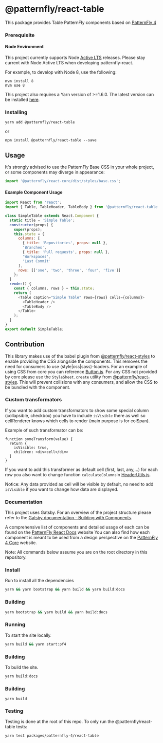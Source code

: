 # @patternfly/react-table

This package provides Table PatternFly components based on [PatternFly 4][patternfly-4]

### Prerequisite

#### Node Environment

This project currently supports Node [Active LTS](https://github.com/nodejs/Release#release-schedule) releases. Please stay current with Node Active LTS when developing patternfly-react.

For example, to develop with Node 8, use the following:

```
nvm install 8
nvm use 8
```

This project also requires a Yarn version of >=1.6.0. The latest version can be installed [here](https://yarnpkg.com/).

### Installing

```
yarn add @patternfly/react-table
```

or

```
npm install @patternfly/react-table --save
```

## Usage

It's strongly advised to use the PatternFly Base CSS in your whole project, or some components may diverge in appearance:

```javascript
import '@patternfly/react-core/dist/styles/base.css';
```

#### Example Component Usage

```javascript
import React from 'react';
import { Table, TableHeader, TableBody } from '@patternfly/react-table';

class SimpleTable extends React.Component {
  static title = 'Simple Table';
  constructor(props) {
    super(props);
    this.state = {
      columns: [
        { title: 'Repositories', props: null },
        'Branches',
        { title: 'Pull requests', props: null },
        'Workspaces',
        'Last Commit'
      ],
      rows: [['one', 'two', 'three', 'four', 'five']]
    };
  }
  render() {
    const { columns, rows } = this.state;
    return (
      <Table caption="Simple Table" rows={rows} cells={columns}>
        <TableHeader />
        <TableBody />
      </Table>
    );
  }
}
export default SimpleTable;
```

## Contribution

This library makes use of the babel plugin from [@patternfly/react-styles](../react-styles/README.md) to enable providing the CSS alongside the components. This removes the need for consumers to use (style|css|sass)-loaders. For an example of using CSS from core you can reference [Button.js](./src/components/Button/Button.js). For any CSS not provided by core please use the `StyleSheet.create` utility from [@patternfly/react-styles](../react-styles/README.md). This will prevent collisions with any consumers, and allow the CSS to be bundled with the component.

### Custom transformators

If you want to add custom transformators to show some special column (collapsible, checkbox) you have to include `isVisible` there as well so cellRenderer knows which cells to render (main purpose is for colSpan).

Example of such transformator can be:

```JSX
function someTransform(value) {
  return {
    isVisible: true,
    children: <div>cell</div>
  }
}
```

If you want to add this transformer as default cell (first, last, any,...) for each row you also want to change function `calculateColumns`in [HeaderUtils.js](src/components/Table/utils/HeaderUtils.js).

Notice: Any data provided as cell will be visible by default, no need to add `isVisible` if you want to change how data are displayed.

### Documentation

This project uses Gatsby. For an overview of the project structure please refer to the [Gatsby documentation - Building with Components](https://www.gatsbyjs.org/docs/building-with-components/).

A comprehensive list of components and detailed usage of each can be found on the [PatternFly React Docs][docs] website
You can also find how each component is meant to be used from a design perspective on the [PatternFly 4 Core][patternfly-4] website.

Note: All commands below assume you are on the root directory in this repository.

### Install

Run to install all the dependencies

```sh
yarn && yarn bootstrap && yarn build && yarn build:docs
```

### Building

```sh
yarn bootstrap && yarn build && yarn build:docs
```

### Running

To start the site locally.

```sh
yarn build && yarn start:pf4
```

### Building

To build the site.

```sh
yarn build:docs
```

### Building

```
yarn build
```

### Testing

Testing is done at the root of this repo. To only run the @patternfly/react-table tests:

```
yarn test packages/patternfly-4/react-table
```

[patternfly-4]: https://github.com/patternfly/patternfly-next
[docs]: https://patternfly-react.surge.sh/patternfly-4
